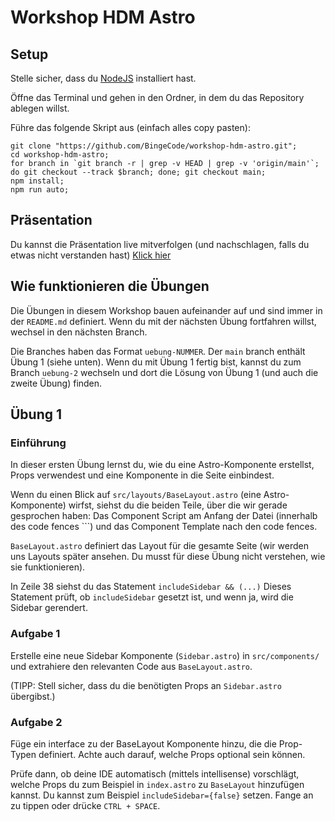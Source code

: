 # Workshop HDM Astro

## Setup

Stelle sicher, dass du [NodeJS](https://nodejs.org/en) installiert hast.

Öffne das Terminal und gehen in den Ordner, in dem du das Repository ablegen willst.

Führe das folgende Skript aus (einfach alles copy pasten):

```
git clone "https://github.com/BingeCode/workshop-hdm-astro.git";
cd workshop-hdm-astro;
for branch in `git branch -r | grep -v HEAD | grep -v 'origin/main'`; do git checkout --track $branch; done; git checkout main;
npm install;
npm run auto;
```

## Präsentation

Du kannst die Präsentation live mitverfolgen (und nachschlagen, falls du etwas nicht verstanden hast)
[Klick hier](https://docs.google.com/presentation/d/1Jfhkrr4miYid448SGklj-X6R9COtJxdIkejl-SBqr4M/edit?usp=sharing)

## Wie funktionieren die Übungen

Die Übungen in diesem Workshop bauen aufeinander auf und sind immer in der `README.md` definiert.
Wenn du mit der nächsten Übung fortfahren willst, wechsel in den nächsten Branch.

Die Branches haben das Format `uebung-NUMMER`.
Der `main` branch enthält Übung 1 (siehe unten).
Wenn du mit Übung 1 fertig bist, kannst du zum Branch `uebung-2` wechseln und dort die Lösung von Übung 1 (und auch die zweite Übung) finden.

## Übung 1

### Einführung

In dieser ersten Übung lernst du, wie du eine Astro-Komponente erstellst, Props verwendest und eine Komponente in die Seite einbindest.

Wenn du einen Blick auf `src/layouts/BaseLayout.astro` (eine Astro-Komponente) wirfst, siehst du die beiden Teile, über die wir gerade gesprochen haben: Das Component Script am Anfang der Datei (innerhalb des code fences ```) und das Component Template nach den code fences.

`BaseLayout.astro` definiert das Layout für die gesamte Seite (wir werden uns Layouts später ansehen. Du musst für diese Übung nicht verstehen, wie sie funktionieren).

In Zeile 38 siehst du das Statement `includeSidebar && (...)`
Dieses Statement prüft, ob `includeSidebar` gesetzt ist, und wenn ja, wird die Sidebar gerendert.

### Aufgabe 1

Erstelle eine neue Sidebar Komponente (`Sidebar.astro`) in `src/components/` und extrahiere den relevanten Code aus `BaseLayout.astro`.

(TIPP: Stell sicher, dass du die benötigten Props an `Sidebar.astro` übergibst.)

### Aufgabe 2

Füge ein interface zu der BaseLayout Komponente hinzu, die die Prop-Typen definiert.
Achte auch darauf, welche Props optional sein können.

Prüfe dann, ob deine IDE automatisch (mittels intellisense) vorschlägt, welche Props du zum Beispiel in `index.astro` zu `BaseLayout` hinzufügen kannst. Du kannst zum Beispiel `includeSidebar={false}` setzen. Fange an zu tippen oder drücke `CTRL + SPACE`.
